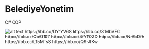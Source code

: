 # BelediyeYonetim
C# OOP 

![alt text]([https://ibb.co/DY1YV6S](https://i.ibb.co/m0R0DYM/1giri-ekran.png))
https://ibb.co/DY1YV6S
https://ibb.co/3rMbVFG
https://ibb.co/Cb6f197
https://ibb.co/4fYP9ZD
https://ibb.co/Nr6bDfh
https://ibb.co/L15MTsS
https://ibb.co/Q9rJfKw

